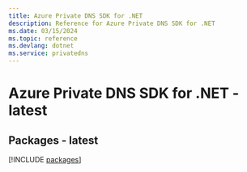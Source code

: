 ```yaml
---
title: Azure Private DNS SDK for .NET
description: Reference for Azure Private DNS SDK for .NET
ms.date: 03/15/2024
ms.topic: reference
ms.devlang: dotnet
ms.service: privatedns
---
```

# Azure Private DNS SDK for .NET - latest
## Packages - latest
[!INCLUDE [packages](private-dns-index.md)]